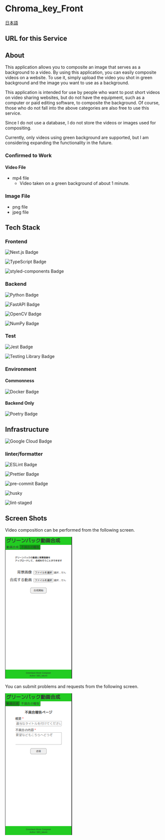 # Chroma_key_Front

[日本語](README.en.md)

## URL for this Service

## About

This application allows you to composite an image that serves as a background to a video.
By using this application, you can easily composite videos on a website.
To use it, simply upload the video you shot in green background and the image you want to use as a background.

This application is intended for use by people who want to post short videos on video sharing websites, but do not have the equipment, such as a computer or paid editing software, to composite the background.
Of course, those who do not fall into the above categories are also free to use this service.

Since I do not use a database, I do not store the videos or images used for compositing.

Currently, only videos using green background are supported, but I am considering expanding the functionality in the future.

### Confirmed to Work

#### Video File

- mp4 file
  - Video taken on a green background of about 1 minute.

### Image File

- png file
- jpeg file

## Tech Stack

### Frontend

![Next.js Badge](https://img.shields.io/badge/Next%2Ejs-000?logo=nextdotjs&logoColor=fff&style=plastic)

![TypeScript Badge](https://img.shields.io/badge/TypeScript-3178C6?logo=typescript&logoColor=fff&style=plastic)

![styled-components Badge](https://img.shields.io/badge/styled--components-DB7093?logo=styledcomponents&logoColor=fff&style=plastic)

### Backend

![Python Badge](https://img.shields.io/badge/Python-3776AB?logo=python&logoColor=fff&style=plastic)

![FastAPI Badge](https://img.shields.io/badge/FastAPI-009688?logo=fastapi&logoColor=fff&style=plastic)

![OpenCV Badge](https://img.shields.io/badge/OpenCV-5C3EE8?logo=opencv&logoColor=fff&style=plastic)

![NumPy Badge](https://img.shields.io/badge/NumPy-013243?logo=numpy&logoColor=fff&style=plastic)

### Test

![Jest Badge](https://img.shields.io/badge/Jest-C21325?logo=jest&logoColor=fff&style=plastic)

![Testing Library Badge](https://img.shields.io/badge/Testing%20Library-E33332?logo=testinglibrary&logoColor=fff&style=plastic)

### Environment

#### Commonness

![Docker Badge](https://img.shields.io/badge/Docker-2496ED?logo=docker&logoColor=fff&style=plastic)

#### Backend Only

![Poetry Badge](https://img.shields.io/badge/Poetry-60A5FA?logo=poetry&logoColor=fff&style=plastic)

## Infrastructure

![Google Cloud Badge](https://img.shields.io/badge/Cloud%20Run-4285F4?logo=googlecloud&logoColor=fff&style=plastic)

### linter/formatter

![ESLint Badge](https://img.shields.io/badge/ESLint-4B32C3?logo=eslint&logoColor=fff&style=plastic)

![Prettier Badge](https://img.shields.io/badge/Prettier-F7B93E?logo=prettier&logoColor=fff&style=plastic)

![pre-commit Badge](https://img.shields.io/badge/pre--commit-FAB040?logo=precommit&logoColor=fff&style=plastic)

![husky](https://img.shields.io/badge/husky-222222.svg?logo=husky&style=plastic)

![lint-staged](https://img.shields.io/badge/lint--staged-222222.svg?logo=lint-staged&style=plastic)

## Screen Shots

Video composition can be performed from the following screen.

![Movie Composer Page](/Stuff/Compositor.png)

You can submit problems and requests from the following screen.

![Report Form Page](/Stuff/ReportForm.png)
